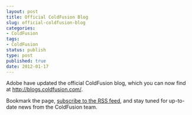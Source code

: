```yaml
---
layout: post
title: Official ColdFusion Blog
slug: official-coldfusion-blog
categories:
- ColdFusion
tags:
- ColdFusion
status: publish
type: post
published: true
date: 2012-01-17
---
```

<p>Adobe have updated the official ColdFusion blog, which you can now find at <a title="ColdFusion Blog" href="http://blogs.coldfusion.com/" target="_blank">http://blogs.coldfusion.com/</a>.</p>
<p>Bookmark the page, <a title="ColdFusion Blog RSS Feed" href="http://blogs.coldfusion.com/feeds/rss.cfm" target="_blank">subscribe to the RSS feed</a>, and stay tuned for up-to-date news from the ColdFusion team.</p>
